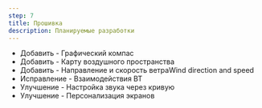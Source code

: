 ```yaml
---
step: 7
title: Прошивка
description: Планируемые разработки
---
```


 - Добавить - Графический компас
 - Добавить - Карту воздушного пространства
 - Добавить - Направление и скорость ветраWind direction and speed
 - Исправление - Взаимодействия BT
 - Улучшение - Настройка звука через кривую
 - Улучшение - Персонализация экранов
 

 
